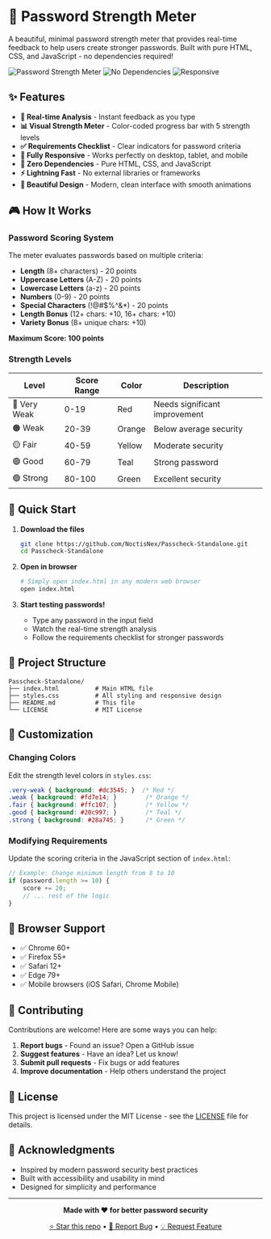 # 🔐 Password Strength Meter

A beautiful, minimal password strength meter that provides real-time feedback to help users create stronger passwords. Built with pure HTML, CSS, and JavaScript - no dependencies required!

![Password Strength Meter](https://img.shields.io/badge/Password-Strength%20Meter-blue?style=for-the-badge&logo=security)
![No Dependencies](https://img.shields.io/badge/Dependencies-None-green?style=for-the-badge)
![Responsive](https://img.shields.io/badge/Responsive-Yes-purple?style=for-the-badge)

## ✨ Features

- **🎯 Real-time Analysis** - Instant feedback as you type
- **📊 Visual Strength Meter** - Color-coded progress bar with 5 strength levels
- **✅ Requirements Checklist** - Clear indicators for password criteria
- **📱 Fully Responsive** - Works perfectly on desktop, tablet, and mobile
- **🚀 Zero Dependencies** - Pure HTML, CSS, and JavaScript
- **⚡ Lightning Fast** - No external libraries or frameworks
- **🎨 Beautiful Design** - Modern, clean interface with smooth animations

## 🎮 How It Works

### Password Scoring System
The meter evaluates passwords based on multiple criteria:

- **Length** (8+ characters) - 20 points
- **Uppercase Letters** (A-Z) - 20 points  
- **Lowercase Letters** (a-z) - 20 points
- **Numbers** (0-9) - 20 points
- **Special Characters** (!@#$%^&*) - 20 points
- **Length Bonus** (12+ chars: +10, 16+ chars: +10)
- **Variety Bonus** (8+ unique chars: +10)

**Maximum Score: 100 points**

### Strength Levels
| Level | Score Range | Color | Description |
|-------|-------------|-------|-------------|
| 🔴 Very Weak | 0-19 | Red | Needs significant improvement |
| 🟠 Weak | 20-39 | Orange | Below average security |
| 🟡 Fair | 40-59 | Yellow | Moderate security |
| 🟢 Good | 60-79 | Teal | Strong password |
| 🟢 Strong | 80-100 | Green | Excellent security |

## 🚀 Quick Start

1. **Download the files**
   ```bash
   git clone https://github.com/NoctisNex/Passcheck-Standalone.git
   cd Passcheck-Standalone
   ```

2. **Open in browser**
   ```bash
   # Simply open index.html in any modern web browser
   open index.html
   ```

3. **Start testing passwords!**
   - Type any password in the input field
   - Watch the real-time strength analysis
   - Follow the requirements checklist for stronger passwords

## 📁 Project Structure

```
Passcheck-Standalone/
├── index.html          # Main HTML file
├── styles.css          # All styling and responsive design
├── README.md           # This file
└── LICENSE             # MIT License
```

## 🎨 Customization

### Changing Colors
Edit the strength level colors in `styles.css`:
```css
.very-weak { background: #dc3545; }  /* Red */
.weak { background: #fd7e14; }        /* Orange */
.fair { background: #ffc107; }        /* Yellow */
.good { background: #20c997; }        /* Teal */
.strong { background: #28a745; }      /* Green */
```

### Modifying Requirements
Update the scoring criteria in the JavaScript section of `index.html`:
```javascript
// Example: Change minimum length from 8 to 10
if (password.length >= 10) {
    score += 20;
    // ... rest of the logic
}
```

## 📱 Browser Support

- ✅ Chrome 60+
- ✅ Firefox 55+
- ✅ Safari 12+
- ✅ Edge 79+
- ✅ Mobile browsers (iOS Safari, Chrome Mobile)

## 🤝 Contributing

Contributions are welcome! Here are some ways you can help:

1. **Report bugs** - Found an issue? Open a GitHub issue
2. **Suggest features** - Have an idea? Let us know!
3. **Submit pull requests** - Fix bugs or add features
4. **Improve documentation** - Help others understand the project

## 📄 License

This project is licensed under the MIT License - see the [LICENSE](LICENSE) file for details.

## 🙏 Acknowledgments

- Inspired by modern password security best practices
- Built with accessibility and usability in mind
- Designed for simplicity and performance

---

<div align="center">

**Made with ❤️ for better password security**

[⭐ Star this repo](https://github.com/yourusername/Passcheck-Standalone) • [🐛 Report Bug](https://github.com/yourusername/Passcheck-Standalone/issues) • [💡 Request Feature](https://github.com/yourusername/Passcheck-Standalone/issues)

</div>
